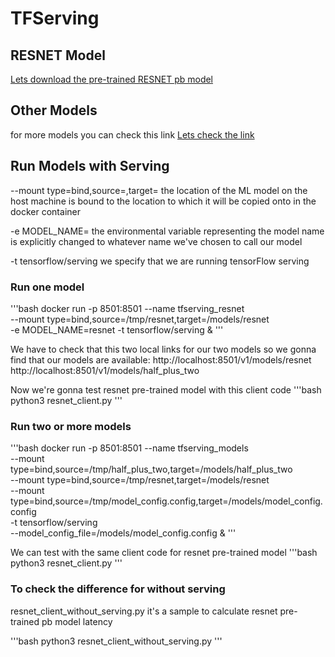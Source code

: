 # TFServing

## RESNET Model
[Lets download the pre-trained RESNET pb model](https://storage.googleapis.com/download.tensorflow.org/models/official/20181001_resnet/savedmodels/resnet_v2_fp32_savedmodel_NHWC_jpg.tar.gz)

## Other Models

for more models you can check this link
[Lets check the link](https://github.com/tensorflow/serving/tree/master/tensorflow_serving/servables/tensorflow/testdata)

## Run Models with Serving

--mount type=bind,source=<model location on host>,target=<model location in container>
the location of the ML model on the host machine is bound to the location to which it will be copied onto in the docker container

-e MODEL_NAME=<model name>
the environmental variable representing the model name is explicitly changed to whatever name we've chosen to call our model 

-t tensorflow/serving
we specify that we are running tensorFlow serving

### Run one model

'''bash
docker run -p 8501:8501 --name tfserving_resnet \
--mount type=bind,source=/tmp/resnet,target=/models/resnet \
-e MODEL_NAME=resnet -t tensorflow/serving &
'''

We have to check that this two local links for our two models so we gonna find that our models are available:
http://localhost:8501/v1/models/resnet
http://localhost:8501/v1/models/half_plus_two

Now we're gonna test resnet pre-trained model with this client code
'''bash
python3 resnet_client.py
'''

### Run two or more models

'''bash
docker run -p 8501:8501 --name tfserving_models \
--mount type=bind,source=/tmp/half_plus_two,target=/models/half_plus_two \
--mount type=bind,source=/tmp/resnet,target=/models/resnet \
--mount type=bind,source=/tmp/model_config.config,target=/models/model_config.config \
-t tensorflow/serving \
--model_config_file=/models/model_config.config &
'''

We can test with the same client code for resnet pre-trained model
'''bash
python3 resnet_client.py
'''

### To check the difference for without serving

resnet_client_without_serving.py it's a sample to calculate resnet pre-trained pb model latency

'''bash
python3 resnet_client_without_serving.py
'''